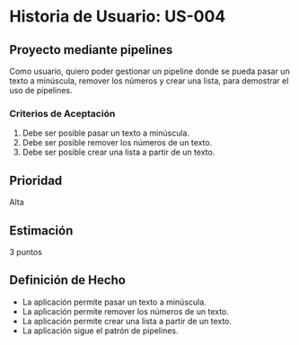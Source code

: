 # Historia de Usuario: US-004

## Proyecto mediante pipelines

Como usuario, quiero poder gestionar un pipeline donde se pueda pasar un texto a minúscula, remover los números y crear una lista, para demostrar el uso de pipelines.

### Criterios de Aceptación

1. Debe ser posible pasar un texto a minúscula.
2. Debe ser posible remover los números de un texto.
3. Debe ser posible crear una lista a partir de un texto.

## Prioridad

Alta

## Estimación

3 puntos

## Definición de Hecho

- La aplicación permite pasar un texto a minúscula.
- La aplicación permite remover los números de un texto.
- La aplicación permite crear una lista a partir de un texto.
- La aplicación sigue el patrón de pipelines.
